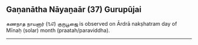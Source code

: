 ## Gaṇanātha Nāyaṉaār (37) Gurupūjai
கணநாத நாயனார் (௩௭) குருபூஜை is observed on Ārdrā nakṣhatram day of Mīnaḥ (solar) month (praatah/paraviddha).



---
